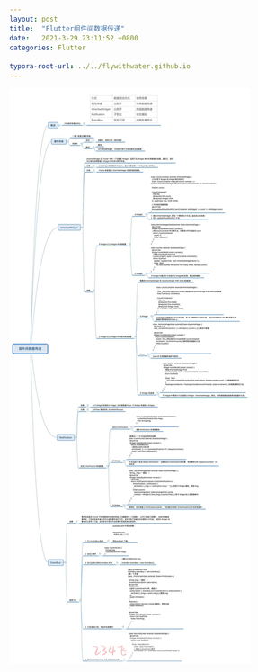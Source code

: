 ```yaml
---
layout: post
title:  "Flutter组件间数据传递"
date:   2021-3-29 23:11:52 +0800
categories: Flutter

typora-root-url: ../../flywithwater.github.io
---
```


![5-组件间数据传递](/assets/Flutter/5-组件间数据传递.jpg)



